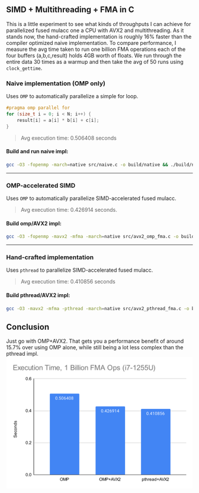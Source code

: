 ## SIMD + Multithreading + FMA in C

This is a little experiment to see what kinds of throughputs I can achieve for parallelized fused mulacc one a CPU with AVX2 and multithreading.
As it stands now, the hand-crafted implementation is roughly 16% faster than the compiler optimized naive implementation.
To compare performance, I measure the avg time taken to run one billion FMA operations each of the four buffers (a,b,c,result) holds 4GB worth of floats.
We run through the entire data 30 times as a warmup and then take the avg of 50 runs using `clock_gettime`.

### Naive implementation (OMP only)
Uses `OMP` to automatically parallelize a simple for loop.
```C
#pragma omp parallel for
for (size_t i = 0; i < N; i++) {
    result[i] = a[i] * b[i] + c[i];
}
```

> Avg execution time: 0.506408 seconds

#### Build and run naive impl:
```bash
gcc -O3 -fopenmp -march=native src/naive.c -o build/native && ./build/native
```

<hr>

### OMP-accelerated SIMD
Uses `OMP` to automatically parallelize SIMD-accelerated fused mulacc.

> Avg execution time: 0.426914 seconds.

#### Build omp/AVX2 impl:
```bash
gcc -O3 -fopenmp -mavx2 -mfma -march=native src/avx2_omp_fma.c -o build/avx2_omp_fma && ./build/avx2_omp_fma
```

<hr>

### Hand-crafted implementation
Uses `pthread` to parallelize SIMD-accelerated fused mulacc.

> Avg execution time: 0.410856 seconds

#### Build pthread/AVX2 impl:
```bash
gcc -O3 -mavx2 -mfma -pthread -march=native src/avx2_pthread_fma.c -o build/avx2_pthread_fma && ./build/avx2_pthread_fma
```


## Conclusion
Just go with OMP+AVX2. That gets you a performance benefit of around 15.7% over using OMP alone, while still being a lot less complex than the pthread impl.
![Comparison](diagram.svg)
